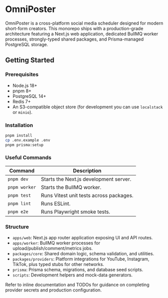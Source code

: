 # OmniPoster

OmniPoster is a cross-platform social media scheduler designed for modern short-form creators. This monorepo ships with a production-grade architecture featuring a Next.js web application, dedicated BullMQ worker processes, strongly-typed shared packages, and Prisma-managed PostgreSQL storage.

## Getting Started

### Prerequisites
- Node.js 18+
- pnpm 8+
- PostgreSQL 14+
- Redis 7+
- An S3-compatible object store (for development you can use `localstack` or `minio`).

### Installation

```bash
pnpm install
cp .env.example .env
pnpm prisma:setup
```

### Useful Commands

| Command | Description |
| --- | --- |
| `pnpm dev` | Starts the Next.js development server. |
| `pnpm worker` | Starts the BullMQ worker. |
| `pnpm test` | Runs Vitest unit tests across packages. |
| `pnpm lint` | Runs ESLint. |
| `pnpm e2e` | Runs Playwright smoke tests. |

### Structure

- `apps/web`: Next.js app router application exposing UI and API routes.
- `apps/worker`: BullMQ worker processes for upload/publish/comment/metrics jobs.
- `packages/core`: Shared domain logic, schema validation, and utilities.
- `packages/providers`: Platform integrations for YouTube, Instagram, TikTok, plus typed stubs for other networks.
- `prisma`: Prisma schema, migrations, and database seed scripts.
- `scripts`: Development helpers and mock-data generators.

Refer to inline documentation and TODOs for guidance on completing provider secrets and production configuration.
